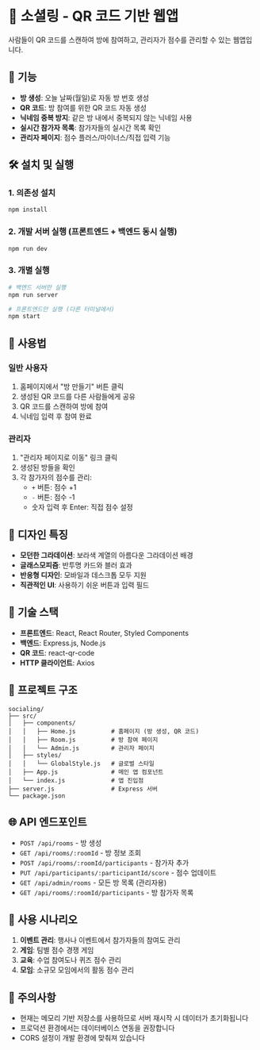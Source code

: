 # 🎯 소셜링 - QR 코드 기반 웹앱

사람들이 QR 코드를 스캔하여 방에 참여하고, 관리자가 점수를 관리할 수 있는 웹앱입니다.

## 🚀 기능

- **방 생성**: 오늘 날짜(월일)로 자동 방 번호 생성
- **QR 코드**: 방 참여를 위한 QR 코드 자동 생성
- **닉네임 중복 방지**: 같은 방 내에서 중복되지 않는 닉네임 사용
- **실시간 참가자 목록**: 참가자들의 실시간 목록 확인
- **관리자 페이지**: 점수 플러스/마이너스/직접 입력 기능

## 🛠️ 설치 및 실행

### 1. 의존성 설치
```bash
npm install
```

### 2. 개발 서버 실행 (프론트엔드 + 백엔드 동시 실행)
```bash
npm run dev
```

### 3. 개별 실행
```bash
# 백엔드 서버만 실행
npm run server

# 프론트엔드만 실행 (다른 터미널에서)
npm start
```

## 📱 사용법

### 일반 사용자
1. 홈페이지에서 "방 만들기" 버튼 클릭
2. 생성된 QR 코드를 다른 사람들에게 공유
3. QR 코드를 스캔하여 방에 참여
4. 닉네임 입력 후 참여 완료

### 관리자
1. "관리자 페이지로 이동" 링크 클릭
2. 생성된 방들을 확인
3. 각 참가자의 점수를 관리:
   - `+` 버튼: 점수 +1
   - `-` 버튼: 점수 -1
   - 숫자 입력 후 Enter: 직접 점수 설정

## 🎨 디자인 특징

- **모던한 그라데이션**: 보라색 계열의 아름다운 그라데이션 배경
- **글래스모피즘**: 반투명 카드와 블러 효과
- **반응형 디자인**: 모바일과 데스크톱 모두 지원
- **직관적인 UI**: 사용하기 쉬운 버튼과 입력 필드

## 🔧 기술 스택

- **프론트엔드**: React, React Router, Styled Components
- **백엔드**: Express.js, Node.js
- **QR 코드**: react-qr-code
- **HTTP 클라이언트**: Axios

## 📁 프로젝트 구조

```
socialing/
├── src/
│   ├── components/
│   │   ├── Home.js          # 홈페이지 (방 생성, QR 코드)
│   │   ├── Room.js          # 방 참여 페이지
│   │   └── Admin.js         # 관리자 페이지
│   ├── styles/
│   │   └── GlobalStyle.js   # 글로벌 스타일
│   ├── App.js               # 메인 앱 컴포넌트
│   └── index.js             # 앱 진입점
├── server.js                # Express 서버
└── package.json
```

## 🌐 API 엔드포인트

- `POST /api/rooms` - 방 생성
- `GET /api/rooms/:roomId` - 방 정보 조회
- `POST /api/rooms/:roomId/participants` - 참가자 추가
- `PUT /api/participants/:participantId/score` - 점수 업데이트
- `GET /api/admin/rooms` - 모든 방 목록 (관리자용)
- `GET /api/rooms/:roomId/participants` - 방 참가자 목록

## 🎯 사용 시나리오

1. **이벤트 관리**: 행사나 이벤트에서 참가자들의 참여도 관리
2. **게임**: 팀별 점수 경쟁 게임
3. **교육**: 수업 참여도나 퀴즈 점수 관리
4. **모임**: 소규모 모임에서의 활동 점수 관리

## 📝 주의사항

- 현재는 메모리 기반 저장소를 사용하므로 서버 재시작 시 데이터가 초기화됩니다
- 프로덕션 환경에서는 데이터베이스 연동을 권장합니다
- CORS 설정이 개발 환경에 맞춰져 있습니다
